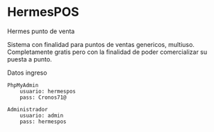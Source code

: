 # HermesPOS
Hermes punto de venta

Sistema con finalidad para puntos de ventas genericos, multiuso.
Completamente gratis pero con la finalidad de poder comercializar su puesta a punto.

Datos ingreso

    PhpMyAdmin
        usuario: hermespos
        pass: Cronos71@
    
    Administrador
        usuario: admin
        pass: hermespos